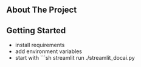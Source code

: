 <!-- ABOUT THE PROJECT -->
## About The Project

## Getting Started

- install requirements
- add environment variables
- start with    ```sh
   streamlit run  ./streamlit_docai.py
   ```
